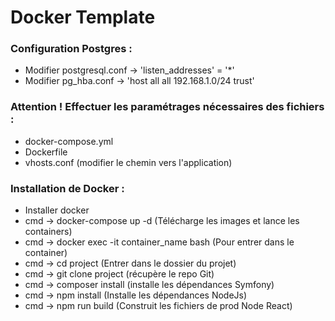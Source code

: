 # Docker Template

### Configuration Postgres :
* Modifier postgresql.conf -> 'listen_addresses' = '*'
* Modifier pg_hba.conf -> 'host all all 192.168.1.0/24 trust'

### Attention ! Effectuer les paramétrages nécessaires des fichiers :
* docker-compose.yml
* Dockerfile
* vhosts.conf (modifier le chemin vers l'application)

### Installation de Docker :
* Installer docker 
* cmd -> docker-compose up -d (Télécharge les images et lance les containers)
* cmd -> docker exec -it container_name bash (Pour entrer dans le container)
* cmd -> cd project (Entrer dans le dossier du projet)
* cmd -> git clone project (récupère le repo Git)
* cmd -> composer install (installe les dépendances Symfony) 
* cmd -> npm install (Installe les dépendances NodeJs)
* cmd -> npm run build (Construit les fichiers de prod Node React)
 